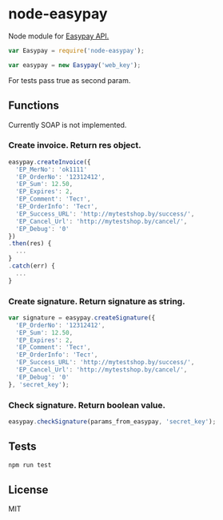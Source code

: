 # node-easypay
Node module for [Easypay API.](https://ssl.easypay.by/light/)

```javascript
var Easypay = require('node-easypay');

var easypay = new Easypay('web_key');
```
For tests pass true as second param.
## Functions
Currently SOAP is not implemented.

### Create invoice. Return res object.
```javascript
easypay.createInvoice({
  'EP_MerNo': 'ok1111'
  'EP_OrderNo': '12312412',
  'EP_Sum': 12.50,
  'EP_Expires': 2,
  'EP_Comment': 'Тест',
  'EP_OrderInfo': 'Тест',
  'EP_Success_URL': 'http://mytestshop.by/success/',
  'EP_Cancel_Url': 'http://mytestshop.by/cancel/',
  'EP_Debug': '0'
})
.then(res) {
  ...
}
.catch(err) {
  ...
}
```

### Create signature. Return signature as string.
```javascript
var signature = easypay.createSignature({
  'EP_OrderNo': '12312412',
  'EP_Sum': 12.50,
  'EP_Expires': 2,
  'EP_Comment': 'Тест',
  'EP_OrderInfo': 'Тест',
  'EP_Success_URL': 'http://mytestshop.by/success/',
  'EP_Cancel_Url': 'http://mytestshop.by/cancel/',
  'EP_Debug': '0'
}, 'secret_key');
```

### Check signature. Return boolean value.
```javascript
easypay.checkSignature(params_from_easypay, 'secret_key');
```

## Tests
```bash
npm run test
```
## License
MIT
